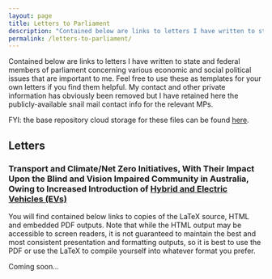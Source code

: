 ```yaml
---
layout: page
title: Letters to Parliament
description: "Contained below are links to letters I have written to state and federal members of parliament concerning various economic and social political issues that are important to me. Feel free to use these as templates for your own letters if you find them helpful."
permalink: /letters-to-parliament/
---
```


Contained below are links to letters I have written to state and federal members of parliament concerning various economic and social political issues that are important to me. Feel free to use these as templates for your own letters if you find them helpful. My contact and other private information has obviously been removed but I have retained here the publicly-available snail mail contact info for the relevant MPs.

FYI: the base repository cloud storage for these files can be found [here](https://github.com/njsch/let2par).

## Letters
### Transport and Climate/Net Zero Initiatives, With Their Impact Upon the Blind and Vision Impaired Community in Australia, Owing to Increased Introduction of [Hybrid and Electric Vehicles (EVs)](https://arena.gov.au/renewable-energy/electric-vehicles/)
You will find contained below links to copies of the LaTeX source, HTML and embedded PDF outputs. Note that while the HTML output may be accessible to screen readers, it is not guaranteed to maintain the best and most consistent presentation and formatting outputs, so it is best to use the PDF or use the LaTeX to compile yourself into whatever format you prefer.

Coming soon...
